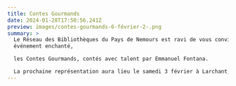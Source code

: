 ```yaml
---
title: Contes Gourmands
date: 2024-01-28T17:50:56.241Z
preview: images/contes-gourmands-6-février-2-.png
summary: >
  Le Réseau des Bibliothèques du Pays de Nemours est ravi de vous convier à un
  événement enchanté,

  les Contes Gourmands, contés avec talent par Emmanuel Fontana. 

  La prochaine représentation aura lieu le samedi 3 février à Larchant, salle de la Sablonnière, pour les enfants de 3 à 6 et +
---
```

